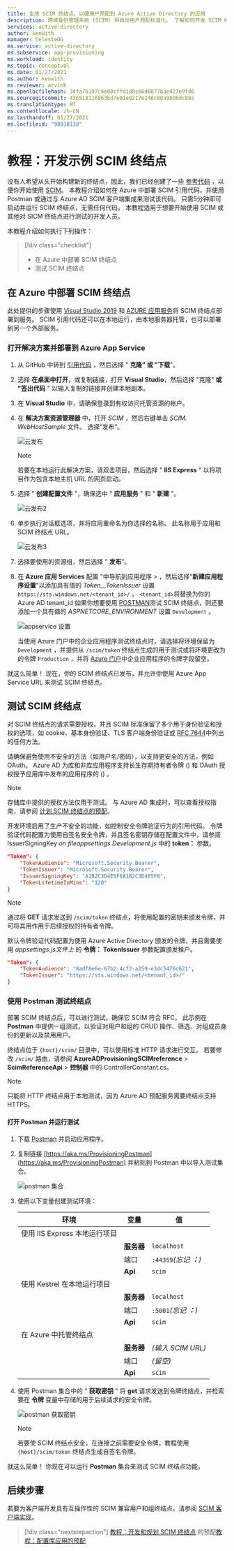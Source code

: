 ```yaml
---
title: 生成 SCIM 终结点，以便用户预配到 Azure Active Directory 的应用
description: 跨域身份管理系统 (SCIM) 将自动用户预配标准化。 了解如何开发 SCIM 终结点，如何将 SCIM API 与 Azure Active Directory 集成，并开始使用 Azure Active Directory 自动将用户和组预配到你的云应用程序中。
services: active-directory
author: kenwith
manager: CelesteDG
ms.service: active-directory
ms.subservice: app-provisioning
ms.workload: identity
ms.topic: conceptual
ms.date: 01/27/2021
ms.author: kenwith
ms.reviewer: arvinh
ms.openlocfilehash: 34fa76197c4e08cffd1d8c66d6877b3e427e9fd6
ms.sourcegitcommit: 436518116963bd7e81e0217e246c80a9808dc88c
ms.translationtype: MT
ms.contentlocale: zh-CN
ms.lasthandoff: 01/27/2021
ms.locfileid: "98918138"
---
```

# <a name="tutorial-develop-a-sample-scim-endpoint"></a>教程：开发示例 SCIM 终结点

没有人希望从头开始构建新的终结点，因此，我们已经创建了一些 [参考代码](https://aka.ms/scimreferencecode) ，以便你开始使用 [SCIM](https://aka.ms/scimoverview)。 本教程介绍如何在 Azure 中部署 SCIM 引用代码，并使用 Postman 或通过与 Azure AD SCIM 客户端集成来测试该代码。 只需5分钟即可启动并运行 SCIM 终结点，无需任何代码。 本教程适用于想要开始使用 SCIM 或其他对 SICM 终结点进行测试的开发人员。 

本教程介绍如何执行下列操作：

> [!div class="checklist"]
> * 在 Azure 中部署 SCIM 终结点
> * 测试 SCIM 终结点

## <a name="deploy-your-scim-endpoint-in-azure"></a>在 Azure 中部署 SCIM 终结点

此处提供的步骤使用 [Visual Studio 2019](https://visualstudio.microsoft.com/downloads/) 和 [AZURE 应用服务](https://docs.microsoft.com/azure/app-service/)将 SCIM 终结点部署到服务。 SCIM 引用代码还可以在本地运行，由本地服务器托管，也可以部署到另一个外部服务。 

### <a name="open-solution-and-deploy-to-azure-app-service"></a>打开解决方案并部署到 Azure App Service

1. 从 GitHub 中转到 [引用代码](https://github.com/AzureAD/SCIMReferenceCode) ，然后选择 " **克隆" 或 "下载**"。

1. 选择 **在桌面中打开**，或复制链接，打开 **Visual Studio**，然后选择 "克隆" **或 "签出代码** " 以输入复制的链接并创建本地副本。

1. 在 **Visual Studio** 中，请确保登录到有权访问托管资源的帐户。

1. 在 **解决方案资源管理器** 中，打开 *SCIM* ，然后右键单击 *SCIM. WebHostSample* 文件。 选择“发布”。

    ![云发布](media/use-scim-to-build-users-and-groups-endpoints/cloud-publish.png)

    > [!NOTE]
    > 若要在本地运行此解决方案，请双击项目，然后选择 " **IIS Express** " 以将项目作为包含本地主机 URL 的网页启动。

1. 选择 " **创建配置文件** "，确保选中 " **应用服务** " 和 " **新建** "。

    ![云发布2](media/use-scim-to-build-users-and-groups-endpoints/cloud-publish-2.png)

1. 单步执行对话框选项，并将应用重命名为你选择的名称。 此名称用于应用和 SCIM 终结点 URL。

    ![云发布3](media/use-scim-to-build-users-and-groups-endpoints/cloud-publish-3.png)

1. 选择要使用的资源组，然后选择 " **发布**"。

1. 在 **Azure 应用 Services** 配置 "中导航到应用程序  >   ，然后选择"**新建应用程序设置**"以添加具有值的 *Token__TokenIssuer* 设置 `https://sts.windows.net/<tenant_id>/` 。 `<tenant_id>`将替换为你的 Azure AD tenant_id 如果你想要使用 [POSTMAN](https://github.com/AzureAD/SCIMReferenceCode/wiki/Test-Your-SCIM-Endpoint)测试 SCIM 终结点，则还要添加一个具有值的 *ASPNETCORE_ENVIRONMENT* 设置 `Development` 。 

   ![appservice 设置](media/use-scim-to-build-users-and-groups-endpoints/app-service-settings.png)

   当使用 Azure 门户中的企业应用程序测试终结点时，请选择将环境保留为 `Development` ，并提供从 `/scim/token` 终结点生成的用于测试或将环境更改为的令牌 `Production` ，并将 [Azure 门户](https://docs.microsoft.com/azure/active-directory/app-provisioning/use-scim-to-provision-users-and-groups#step-4-integrate-your-scim-endpoint-with-the-azure-ad-scim-client)中企业应用程序的令牌字段留空。 

就这么简单！ 现在，你的 SCIM 终结点已发布，并允许你使用 Azure App Service URL 来测试 SCIM 终结点。

## <a name="test-your-scim-endpoint"></a>测试 SCIM 终结点

对 SCIM 终结点的请求需要授权，并且 SCIM 标准保留了多个用于身份验证和授权的选项，如 cookie、基本身份验证、TLS 客户端身份验证或 [RFC 7644](https://tools.ietf.org/html/rfc7644#section-2)中列出的任何方法。

请确保避免使用不安全的方法（如用户名/密码），以支持更安全的方法，例如 OAuth。 Azure AD 为库和非库应用程序支持长生存期持有者令牌 () 和 OAuth 授权授予应用库中发布的应用程序的 () 。

> [!NOTE]
> 存储库中提供的授权方法仅用于测试。 与 Azure AD 集成时，可以查看授权指南，请参阅 [计划 SCIM 终结点的预配](https://docs.microsoft.com/azure/active-directory/app-provisioning/use-scim-to-provision-users-and-groups#authorization-for-provisioning-connectors-in-the-application-gallery)。 

开发环境启用了生产不安全的功能，如控制安全令牌验证行为的引用代码。 令牌验证代码配置为使用自签名安全令牌，并且签名密钥存储在配置文件中，请参阅 IssuerSigningKey *on fileappsettings.Development.js* 中的 **token：** 参数。

```json
"Token": {
    "TokenAudience": "Microsoft.Security.Bearer",
    "TokenIssuer": "Microsoft.Security.Bearer",
    "IssuerSigningKey": "A1B2C3D4E5F6A1B2C3D4E5F6",
    "TokenLifetimeInMins": "120"
}
```

> [!NOTE]
> 通过将 **GET** 请求发送到 `/scim/token` 终结点，将使用配置的密钥来颁发令牌，并可将其用作用于后续授权的持有者令牌。

默认令牌验证代码配置为使用 Azure Active Directory 颁发的令牌，并且需要使用 *appsettings.js文件上* 的 **令牌： TokenIssuer** 参数配置颁发租户。

``` json
"Token": {
    "TokenAudience": "8adf8e6e-67b2-4cf2-a259-e3dc5476c621",
    "TokenIssuer": "https://sts.windows.net/<tenant_id>/"
}
```

### <a name="use-postman-to-test-endpoints"></a>使用 Postman 测试终结点

部署 SCIM 终结点后，可以进行测试，确保它 SCIM 符合 RFC。 此示例在 **Postman** 中提供一组测试，以验证对用户和组的 CRUD 操作、筛选、对组成员身份的更新以及禁用用户。

终结点位于 `{host}/scim/` 目录中，可以使用标准 HTTP 请求进行交互。 若要修改 `/scim/` 路由，请参阅 **AzureADProvisioningSCIMreference**  >  **ScimReferenceApi**  >  **控制器** 中的 ControllerConstant.cs。

> [!NOTE]
> 只能将 HTTP 终结点用于本地测试，因为 Azure AD 预配服务需要终结点支持 HTTPS。

#### <a name="open-postman-and-run-tests"></a>打开 Postman 并运行测试

1. 下载 [Postman](https://www.getpostman.com/downloads/) 并启动应用程序。
1. 复制链接 [https://aka.ms/ProvisioningPostman](https://aka.ms/ProvisioningPostman) 并粘贴到 Postman 中以导入测试集合。

    ![postman 集合](media/use-scim-to-build-users-and-groups-endpoints/postman-collection.png)

1. 使用以下变量创建测试环境：

   |环境|变量|值|
   |-|-|-|
   |使用 IIS Express 本地运行项目|||
   ||**服务器**|`localhost`|
   ||端口|`:44359`*(忘记 **：**)*|
   ||**Api**|`scim`|
   |使用 Kestrel 在本地运行项目|||
   ||**服务器**|`localhost`|
   ||端口|`:5001`*(忘记 **：**)*|
   ||**Api**|`scim`|
   |在 Azure 中托管终结点|||
   ||**服务器**|*(输入 SCIM URL)*|
   ||端口|*(留空)*|
   ||**Api**|`scim`|

1. 使用 Postman 集合中的 " **获取密钥** " 将 **get** 请求发送到令牌终结点，并检索要在 **令牌** 变量中存储的用于后续请求的安全令牌。 

   ![postman 获取密钥](media/use-scim-to-build-users-and-groups-endpoints/postman-get-key.png)

   > [!NOTE]
   > 若要使 SCIM 终结点安全，在连接之前需要安全令牌，教程使用 `{host}/scim/token` 终结点生成自签名令牌。

就这么简单！ 你现在可以运行 **Postman** 集合来测试 SCIM 终结点功能。

## <a name="next-steps"></a>后续步骤

若要为客户端开发具有互操作性的 SCIM 兼容用户和组终结点，请参阅 [SCIM 客户端实现](http://www.simplecloud.info/#Implementations2)。

> [!div class="nextstepaction"]
> [教程：开发和规划 SCIM 终结点](use-scim-to-provision-users-and-groups.md) 
>  的预配[教程：配置库应用的预配](configure-automatic-user-provisioning-portal.md)